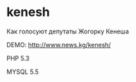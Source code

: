 # kenesh
Как голосуют депутаты Жогорку Кенеша

DEMO: http://www.news.kg/kenesh/

PHP 5.3

MYSQL 5.5
